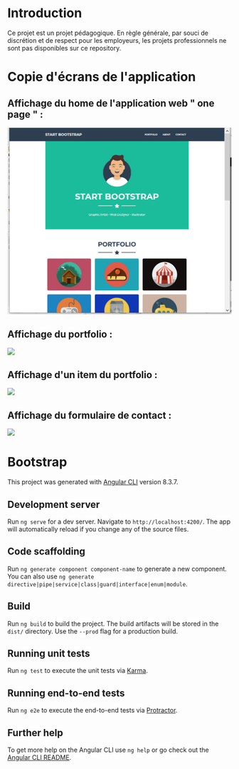 # Introduction

Ce projet est un projet pédagogique. En règle générale, par souci de discrétion et de respect pour les employeurs, les projets professionnels ne sont pas disponibles sur ce repository.

# Copie d'écrans de l'application 

## Affichage du home de l'application web " one page " :

<img src="doc/demo/home.png" />

## Affichage du portfolio :

<img src="https://github.com/noelmaurice/ng-bootstrap/blob/master/doc/demo/portfolio.png" />

## Affichage d'un item du portfolio :

<img src="https://github.com/noelmaurice/ng-bootstrap/blob/master/doc/demo/popup_item.png " />

## Affichage du formulaire de contact :

<img src="https://github.com/noelmaurice/ng-bootstrap/blob/master/doc/demo/contact.png " />


# Bootstrap

This project was generated with [Angular CLI](https://github.com/angular/angular-cli) version 8.3.7.

## Development server

Run `ng serve` for a dev server. Navigate to `http://localhost:4200/`. The app will automatically reload if you change any of the source files.

## Code scaffolding

Run `ng generate component component-name` to generate a new component. You can also use `ng generate directive|pipe|service|class|guard|interface|enum|module`.

## Build

Run `ng build` to build the project. The build artifacts will be stored in the `dist/` directory. Use the `--prod` flag for a production build.

## Running unit tests

Run `ng test` to execute the unit tests via [Karma](https://karma-runner.github.io).

## Running end-to-end tests

Run `ng e2e` to execute the end-to-end tests via [Protractor](http://www.protractortest.org/).

## Further help

To get more help on the Angular CLI use `ng help` or go check out the [Angular CLI README](https://github.com/angular/angular-cli/blob/master/README.md).
